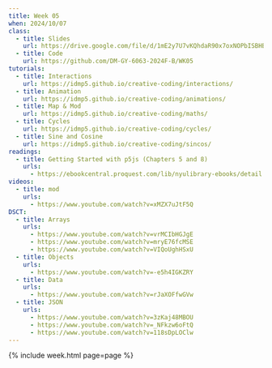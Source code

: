 ```yaml
---
title: Week 05
when: 2024/10/07
class:
  - title: Slides
    url: https://drive.google.com/file/d/1mE2y7U7vKQhdaR90x7oxNOPbISBHBaUz/
  - title: Code
    url: https://github.com/DM-GY-6063-2024F-B/WK05
tutorials:
  - title: Interactions
    url: https://idmp5.github.io/creative-coding/interactions/
  - title: Animation
    url: https://idmp5.github.io/creative-coding/animations/
  - title: Map & Mod
    url: https://idmp5.github.io/creative-coding/maths/
  - title: Cycles
    url: https://idmp5.github.io/creative-coding/cycles/
  - title: Sine and Cosine
    url: https://idmp5.github.io/creative-coding/sincos/
readings:
  - title: Getting Started with p5js (Chapters 5 and 8)
    urls:
      - https://ebookcentral.proquest.com/lib/nyulibrary-ebooks/detail.action?docID=4333728
videos:
  - title: mod
    urls:
      - https://www.youtube.com/watch?v=xMZX7uJtF5Q
DSCT:
  - title: Arrays
    urls:
      - https://www.youtube.com/watch?v=vrMCIbHGJgE
      - https://www.youtube.com/watch?v=mryE76fcMSE
      - https://www.youtube.com/watch?v=VIQoUghHSxU
  - title: Objects
    urls:
      - https://www.youtube.com/watch?v=-e5h4IGKZRY
  - title: Data
    urls:
      - https://www.youtube.com/watch?v=rJaXOFfwGVw
  - title: JSON
    urls:
      - https://www.youtube.com/watch?v=3zKaj48MBOU
      - https://www.youtube.com/watch?v=_NFkzw6oFtQ
      - https://www.youtube.com/watch?v=118sDpLOClw
---
```

{% include week.html page=page %}
